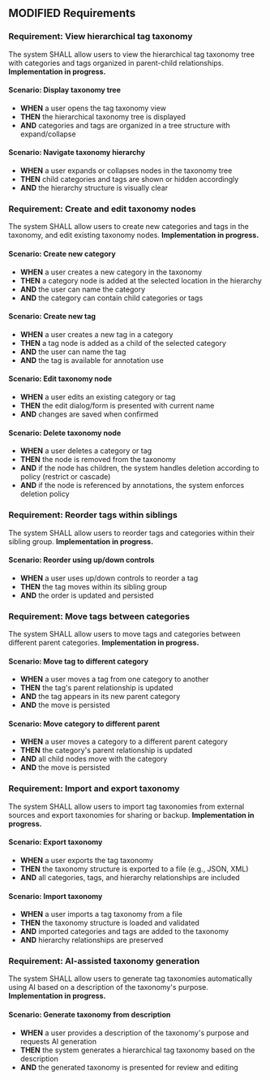 ## MODIFIED Requirements

### Requirement: View hierarchical tag taxonomy
The system SHALL allow users to view the hierarchical tag taxonomy tree with categories and tags organized in parent-child relationships. **Implementation in progress.**

#### Scenario: Display taxonomy tree
- **WHEN** a user opens the tag taxonomy view
- **THEN** the hierarchical taxonomy tree is displayed
- **AND** categories and tags are organized in a tree structure with expand/collapse

#### Scenario: Navigate taxonomy hierarchy
- **WHEN** a user expands or collapses nodes in the taxonomy tree
- **THEN** child categories and tags are shown or hidden accordingly
- **AND** the hierarchy structure is visually clear

### Requirement: Create and edit taxonomy nodes
The system SHALL allow users to create new categories and tags in the taxonomy, and edit existing taxonomy nodes. **Implementation in progress.**

#### Scenario: Create new category
- **WHEN** a user creates a new category in the taxonomy
- **THEN** a category node is added at the selected location in the hierarchy
- **AND** the user can name the category
- **AND** the category can contain child categories or tags

#### Scenario: Create new tag
- **WHEN** a user creates a new tag in a category
- **THEN** a tag node is added as a child of the selected category
- **AND** the user can name the tag
- **AND** the tag is available for annotation use

#### Scenario: Edit taxonomy node
- **WHEN** a user edits an existing category or tag
- **THEN** the edit dialog/form is presented with current name
- **AND** changes are saved when confirmed

#### Scenario: Delete taxonomy node
- **WHEN** a user deletes a category or tag
- **THEN** the node is removed from the taxonomy
- **AND** if the node has children, the system handles deletion according to policy (restrict or cascade)
- **AND** if the node is referenced by annotations, the system enforces deletion policy

### Requirement: Reorder tags within siblings
The system SHALL allow users to reorder tags and categories within their sibling group. **Implementation in progress.**

#### Scenario: Reorder using up/down controls
- **WHEN** a user uses up/down controls to reorder a tag
- **THEN** the tag moves within its sibling group
- **AND** the order is updated and persisted

### Requirement: Move tags between categories
The system SHALL allow users to move tags and categories between different parent categories. **Implementation in progress.**

#### Scenario: Move tag to different category
- **WHEN** a user moves a tag from one category to another
- **THEN** the tag's parent relationship is updated
- **AND** the tag appears in its new parent category
- **AND** the move is persisted

#### Scenario: Move category to different parent
- **WHEN** a user moves a category to a different parent category
- **THEN** the category's parent relationship is updated
- **AND** all child nodes move with the category
- **AND** the move is persisted

### Requirement: Import and export taxonomy
The system SHALL allow users to import tag taxonomies from external sources and export taxonomies for sharing or backup. **Implementation in progress.**

#### Scenario: Export taxonomy
- **WHEN** a user exports the tag taxonomy
- **THEN** the taxonomy structure is exported to a file (e.g., JSON, XML)
- **AND** all categories, tags, and hierarchy relationships are included

#### Scenario: Import taxonomy
- **WHEN** a user imports a tag taxonomy from a file
- **THEN** the taxonomy structure is loaded and validated
- **AND** imported categories and tags are added to the taxonomy
- **AND** hierarchy relationships are preserved

### Requirement: AI-assisted taxonomy generation
The system SHALL allow users to generate tag taxonomies automatically using AI based on a description of the taxonomy's purpose. **Implementation in progress.**

#### Scenario: Generate taxonomy from description
- **WHEN** a user provides a description of the taxonomy's purpose and requests AI generation
- **THEN** the system generates a hierarchical tag taxonomy based on the description
- **AND** the generated taxonomy is presented for review and editing


